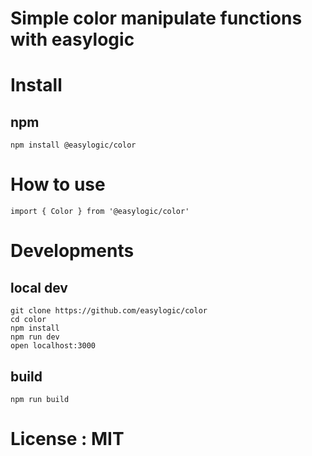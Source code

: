 # Simple color manipulate functions with easylogic


# Install 

## npm 

```npm
npm install @easylogic/color
```


# How to use 
 
```
import { Color } from '@easylogic/color' 
```




# Developments 

## local dev 

```
git clone https://github.com/easylogic/color
cd color
npm install 
npm run dev 
open localhost:3000
```

## build 

```
npm run build 
```

# License : MIT 
